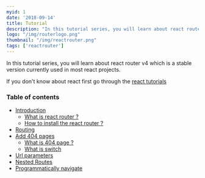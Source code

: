 ```yaml
---
myid: 1
date: '2018-09-14'
title: Tutorial
description: "In this tutorial series, you will learn about react router  v4 which is a  stable version currently used in most react projects."
logo: "/img/routerlogo.png"
thumbnail: "/img/reactrouter.png"
tags: ['reactrouter']
---
```


In this tutorial series, you will learn about react router  v4 which is a  stable version currently used in most react projects.

If you don't know about react first go through the [react tutorials](/react/tutorial)

### Table of contents

- [Introduction](/reactrouter/introduction/)
  - [What is react router ?](/reactrouter/introduction/#what-is-react-router-)
  - [How to install the react router ?](/reactrouter/introduction/#how-to-install-the-react-router-)
- [Routing](/reactrouter/routing/)
- [Add 404 pages](/reactrouter/adding404pages/)
  - [What is 404 page ?](/reactrouter/adding404pages/#what-is-a-404-page)
  - [What is switch](/reactrouter/adding404pages/#what-is-switch-)
- [Url parameters](/reactrouter/urlparameters/)
- [Nested Routes](/reactrouter/nestedrouting/)
- [Programmatically navigate](/reactrouter/programaticallynavigation/)
